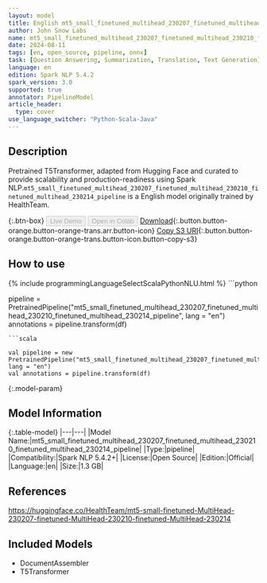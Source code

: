 ```yaml
---
layout: model
title: English mt5_small_finetuned_multihead_230207_finetuned_multihead_230210_finetuned_multihead_230214_pipeline pipeline T5Transformer from HealthTeam
author: John Snow Labs
name: mt5_small_finetuned_multihead_230207_finetuned_multihead_230210_finetuned_multihead_230214_pipeline
date: 2024-08-11
tags: [en, open_source, pipeline, onnx]
task: [Question Answering, Summarization, Translation, Text Generation]
language: en
edition: Spark NLP 5.4.2
spark_version: 3.0
supported: true
annotator: PipelineModel
article_header:
  type: cover
use_language_switcher: "Python-Scala-Java"
---
```


## Description

Pretrained T5Transformer, adapted from Hugging Face and curated to provide scalability and production-readiness using Spark NLP.`mt5_small_finetuned_multihead_230207_finetuned_multihead_230210_finetuned_multihead_230214_pipeline` is a English model originally trained by HealthTeam.

{:.btn-box}
<button class="button button-orange" disabled>Live Demo</button>
<button class="button button-orange" disabled>Open in Colab</button>
[Download](https://s3.amazonaws.com/auxdata.johnsnowlabs.com/public/models/mt5_small_finetuned_multihead_230207_finetuned_multihead_230210_finetuned_multihead_230214_pipeline_en_5.4.2_3.0_1723404872021.zip){:.button.button-orange.button-orange-trans.arr.button-icon}
[Copy S3 URI](s3://auxdata.johnsnowlabs.com/public/models/mt5_small_finetuned_multihead_230207_finetuned_multihead_230210_finetuned_multihead_230214_pipeline_en_5.4.2_3.0_1723404872021.zip){:.button.button-orange.button-orange-trans.button-icon.button-copy-s3}

## How to use



<div class="tabs-box" markdown="1">
{% include programmingLanguageSelectScalaPythonNLU.html %}
```python

pipeline = PretrainedPipeline("mt5_small_finetuned_multihead_230207_finetuned_multihead_230210_finetuned_multihead_230214_pipeline", lang = "en")
annotations =  pipeline.transform(df)   

```
```scala

val pipeline = new PretrainedPipeline("mt5_small_finetuned_multihead_230207_finetuned_multihead_230210_finetuned_multihead_230214_pipeline", lang = "en")
val annotations = pipeline.transform(df)

```
</div>

{:.model-param}
## Model Information

{:.table-model}
|---|---|
|Model Name:|mt5_small_finetuned_multihead_230207_finetuned_multihead_230210_finetuned_multihead_230214_pipeline|
|Type:|pipeline|
|Compatibility:|Spark NLP 5.4.2+|
|License:|Open Source|
|Edition:|Official|
|Language:|en|
|Size:|1.3 GB|

## References

https://huggingface.co/HealthTeam/mt5-small-finetuned-MultiHead-230207-finetuned-MultiHead-230210-finetuned-MultiHead-230214

## Included Models

- DocumentAssembler
- T5Transformer